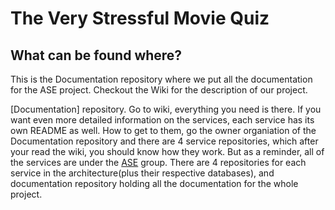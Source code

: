 <h1>The Very Stressful Movie Quiz</h1>

<h2>What can be found where?</h2>
This is the Documentation repository where we put all the documentation for the ASE project. Checkout the Wiki for the description of our project.

[Documentation] repository. Go to wiki, everything you need is there. If you want even more detailed information on the services, each service has its own README as well. How to get to them, go the owner organiation of the Documentation repository and there are 4 service repositories, which after your read the wiki, you should know how they work. But as a reminder, all of the services are under the [ASE](https://github.com/org-uzh-ase) group. There are 4 repositories for each service in the architecture(plus their respective databases), and documentation repository holding all the documentation for the whole project.
